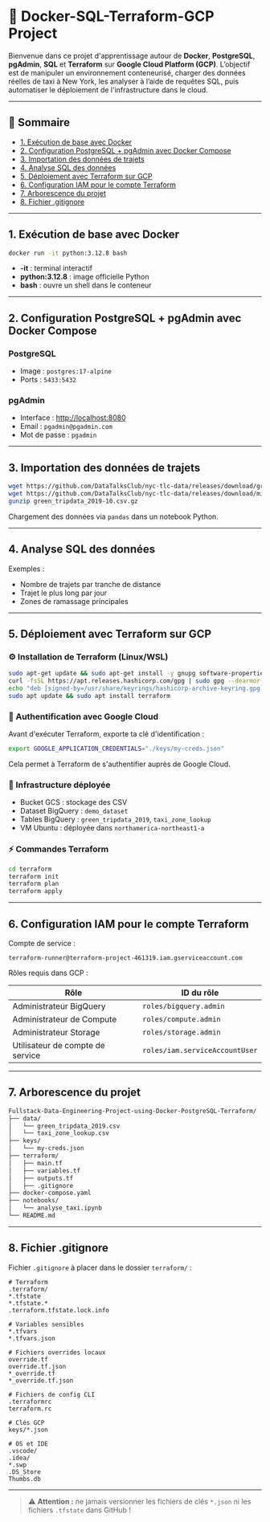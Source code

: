 # 🚀 Docker-SQL-Terraform-GCP Project

Bienvenue dans ce projet d'apprentissage autour de **Docker**, **PostgreSQL**, **pgAdmin**, **SQL** et **Terraform** sur **Google Cloud Platform (GCP)**. L’objectif est de manipuler un environnement conteneurisé, charger des données réelles de taxi à New York, les analyser à l’aide de requêtes SQL, puis automatiser le déploiement de l'infrastructure dans le cloud.

---

## 🤩 Sommaire

* [1. Exécution de base avec Docker](#1-exécution-de-base-avec-docker)
* [2. Configuration PostgreSQL + pgAdmin avec Docker Compose](#2-configuration-postgresql--pgadmin-avec-docker-compose)
* [3. Importation des données de trajets](#3-importation-des-données-de-trajets)
* [4. Analyse SQL des données](#4-analyse-sql-des-données)
* [5. Déploiement avec Terraform sur GCP](#5-déploiement-avec-terraform-sur-gcp)
* [6. Configuration IAM pour le compte Terraform](#6-configuration-iam-pour-le-compte-terraform)
* [7. Arborescence du projet](#7-arborescence-du-projet)
* [8. Fichier .gitignore](#8-fichier-gitignore)

---

## 1. Exécution de base avec Docker

```bash
docker run -it python:3.12.8 bash
```

* **-it** : terminal interactif
* **python:3.12.8** : image officielle Python
* **bash** : ouvre un shell dans le conteneur

---

## 2. Configuration PostgreSQL + pgAdmin avec Docker Compose

### PostgreSQL

* Image : `postgres:17-alpine`
* Ports : `5433:5432`

### pgAdmin

* Interface : [http://localhost:8080](http://localhost:8080)
* Email : `pgadmin@pgadmin.com`
* Mot de passe : `pgadmin`

---

## 3. Importation des données de trajets

```bash
wget https://github.com/DataTalksClub/nyc-tlc-data/releases/download/green/green_tripdata_2019-10.csv.gz
wget https://github.com/DataTalksClub/nyc-tlc-data/releases/download/misc/taxi_zone_lookup.csv
gunzip green_tripdata_2019-10.csv.gz
```

Chargement des données via `pandas` dans un notebook Python.

---

## 4. Analyse SQL des données

Exemples :

* Nombre de trajets par tranche de distance
* Trajet le plus long par jour
* Zones de ramassage principales

---

## 5. Déploiement avec Terraform sur GCP

### ⚙️ Installation de Terraform (Linux/WSL)

```bash
sudo apt-get update && sudo apt-get install -y gnupg software-properties-common curl
curl -fsSL https://apt.releases.hashicorp.com/gpg | sudo gpg --dearmor -o /usr/share/keyrings/hashicorp-archive-keyring.gpg
echo "deb [signed-by=/usr/share/keyrings/hashicorp-archive-keyring.gpg] https://apt.releases.hashicorp.com $(lsb_release -cs) main" | sudo tee /etc/apt/sources.list.d/hashicorp.list
sudo apt update && sudo apt install terraform
```

### 🔑 Authentification avec Google Cloud

Avant d'exécuter Terraform, exporte ta clé d'identification :

```bash
export GOOGLE_APPLICATION_CREDENTIALS="./keys/my-creds.json"
```

Cela permet à Terraform de s'authentifier auprès de Google Cloud.

### 🔧 Infrastructure déployée

* Bucket GCS : stockage des CSV
* Dataset BigQuery : `demo_dataset`
* Tables BigQuery : `green_tripdata_2019`, `taxi_zone_lookup`
* VM Ubuntu : déployée dans `northamerica-northeast1-a`

### ⚡ Commandes Terraform

```bash
cd terraform
terraform init
terraform plan
terraform apply
```

---

## 6. Configuration IAM pour le compte Terraform

Compte de service :

```
terraform-runner@terraform-project-461319.iam.gserviceaccount.com
```

Rôles requis dans GCP :

| Rôle                             | ID du rôle                     |
| -------------------------------- | ------------------------------ |
| Administrateur BigQuery          | `roles/bigquery.admin`         |
| Administrateur de Compute        | `roles/compute.admin`          |
| Administrateur Storage           | `roles/storage.admin`          |
| Utilisateur de compte de service | `roles/iam.serviceAccountUser` |

---

## 7. Arborescence du projet

```bash
Fullstack-Data-Engineering-Project-using-Docker-PostgreSQL-Terraform/
├── data/
│   └── green_tripdata_2019.csv
│   └── taxi_zone_lookup.csv
├── keys/
│   └── my-creds.json
├── terraform/
│   ├── main.tf
│   ├── variables.tf
│   ├── outputs.tf
│   ├── .gitignore
├── docker-compose.yaml
├── notebooks/
│   └── analyse_taxi.ipynb
└── README.md
```

---

## 8. Fichier .gitignore

Fichier `.gitignore` à placer dans le dossier `terraform/` :

```gitignore
# Terraform
.terraform/
*.tfstate
*.tfstate.*
.terraform.tfstate.lock.info

# Variables sensibles
*.tfvars
*.tfvars.json

# Fichiers overrides locaux
override.tf
override.tf.json
*_override.tf
*_override.tf.json

# Fichiers de config CLI
.terraformrc
terraform.rc

# Clés GCP
keys/*.json

# OS et IDE
.vscode/
.idea/
*.swp
.DS_Store
Thumbs.db
```

---

> ⚠️ **Attention :** ne jamais versionner les fichiers de clés `*.json` ni les fichiers `.tfstate` dans GitHub !
